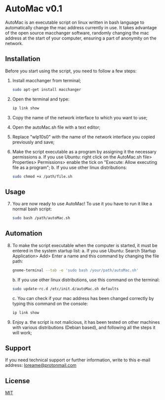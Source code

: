 # AutoMac v0.1

AutoMac is an executable script on linux written in bash language to automatically change the mac address currently in use. It takes advantage of the open source macchanger software, randomly changing the mac address at the start of your computer, ensuring a part of anonymity on the network.

## Installation

Before you start using the script, you need to follow a few steps:

1. Install macchanger from terminal;
   ```bash
   sudo apt-get install macchanger
   ```
   
2. Open the terminal and type: 
   ```bash
   ip link show
   ```
   
3. Copy the name of the network interface to which you want to use;

4. Open the autoMac.sh file with a text editor;

5. Replace "wlp10s0" with the name of the network interface you copied previously and save;

6. Make the script executable as a program by assigning it the necessary permissions
   a. If you use Ubuntu: right click on the AutoMac.sh file> Properties> Permissions> enable the tick on "Execute: Allow executing file as a program";
   b. If you use other linux distributions: 
   ```bash
   sudo chmod +x /path/file.sh
   ```
   
## Usage

7. You are now ready to use AutoMac! To use it you have to run it like a normal bash script: 
   ```bash
   sudo bash /path/autoMac.sh
   ```
## Automation
8. To make the script executable when the computer is started, it must be entered in the system startup list: 
   a. If you use Ubuntu: Search Startup Application> Add> Enter a name and this command by changing the file path: 
   ```bash
   gnome-terminal --tab -e 'sudo bash /your/path/autoMac.sh'
   ```
   b. If you use other linux distributions, use this command on the terminal: 
   ```bash
   sudo update-rc.d /etc/init.d/autoMac.sh defaults
   ```
   c. You can check if your mac address has been changed correctly by typing this command on the console:
   ```bash
   ip link show
   ```
9. Enjoy
  a. the script is not malicious, it has been tested on other machines with various distributions (Debian based), and following all the steps it will work;

## Support
If you need technical support or further information, write to this e-mail address: loreame@protonmail.com

## License
[MIT](http://ftp.gnu.org/gnu/bash/)
